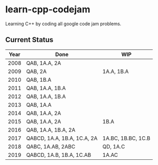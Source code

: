 # learn-cpp-codejam
Learning C++ by coding all google code jam problems.

## Current Status
|Year|Done     |WIP   |
|----|---------|------|
|2008|QAB, 1A.A, 2A|      |
|2009|QAB, 2A    |1A.A, 1B.A      |
|2010|QAB, 1B.A|      |
|2011|QAB, 1A.A, 1B.A|      |
|2012|QAB, 1A.A, 1B.A|      |
|2013|QAB, 1A.A|      |
|2014|QAB, 1A.A, 2A|      |
|2015|QAB, 1A.A, 2A|1B.A  |
|2016|QAB, 1A.A, 1B.A, 2A|      |
|2017|QABCD, 1A.A, 1B.A, 1C.A, 2A|1A.BC, 1B.BC, 1C.B|
|2018|QABC, 1A.AB, 2ABC| QD, 1A.C |
|2019|QABCD, 1A.B, 1B.A, 1C.AB|1A.AC|
